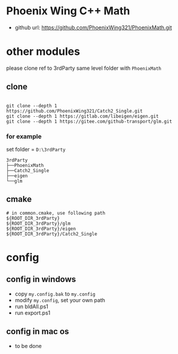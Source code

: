 # Phoenix Wing C++ Math

- github url:
https://github.com/PhoenixWing321/PhoenixMath.git

# other modules
please clone ref to 3rdParty
same level folder with `PhoenixMath`


## clone
```

git clone --depth 1 https://github.com/PhoenixWing321/Catch2_Single.git
git clone --depth 1 https://gitlab.com/libeigen/eigen.git
git clone --depth 1 https://gitee.com/github-transport/glm.git
```

### for example 

set folder = `D:\3rdParty`
```
3rdParty
├──PhoenixMath
├──Catch2_Single 
├──eigen 
└──glm 
```
## cmake
```
# in common.cmake, use following path
${ROOT_DIR_3rdParty} 
${ROOT_DIR_3rdParty}/glm
${ROOT_DIR_3rdParty}/eigen
${ROOT_DIR_3rdParty}/Catch2_Single

```

# config
## config in windows
- copy `my.config.bak` to `my.config`
- modify `my.config`, set your own path
- run bldAll.ps1
- run export.ps1

## config in mac os
- to be done

